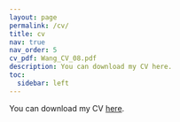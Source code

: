 ```yaml
---
layout: page
permalink: /cv/
title: cv
nav: true
nav_order: 5
cv_pdf: Wang_CV_08.pdf
description: You can download my CV here.
toc:
  sidebar: left
---
```


You can download my CV [here](/assets/pdf/Wang_CV_08.pdf).
